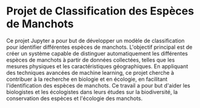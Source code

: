 # Projet de Classification des Espèces de Manchots

Ce projet Jupyter a pour but de développer un modèle de classification pour identifier différentes espèces de manchots. L'objectif principal est de créer un système capable de distinguer automatiquement les différentes espèces de manchots à partir de données collectées, telles que les mesures physiques et les caractéristiques géographiques. En appliquant des techniques avancées de machine learning, ce projet cherche à contribuer à la recherche en biologie et en écologie, en facilitant l'identification des espèces de manchots. Ce travail a pour but d'aider les biologistes et les écologistes dans leurs études sur la biodiversité, la conservation des espèces et l'écologie des manchots.
